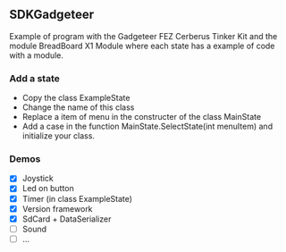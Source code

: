 ## SDKGadgeteer

Example of program with the Gadgeteer FEZ Cerberus Tinker Kit and the module BreadBoard X1 Module where each state has a example of code with a module.

###  Add a state
* Copy the class ExampleState
* Change the name of this class
* Replace a item of menu in the constructer of the class MainState 
* Add a case in the function MainState.SelectState(int menuItem) and initialize your class.

### Demos
- [x] Joystick
- [x] Led on button
- [x] Timer (in class ExampleState)
- [x] Version framework
- [x] SdCard + DataSerializer
- [ ] Sound
- [ ] ...